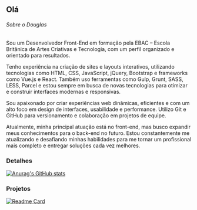 ## Olá 


###### Sobre o Douglas
Sou um Desenvolvedor Front-End em formação pela EBAC – Escola Britânica de Artes Criativas e Tecnologia, com um perfil organizado e orientado para resultados.

Tenho experiência na criação de sites e layouts interativos, utilizando tecnologias como HTML, CSS, JavaScript, jQuery, Bootstrap e frameworks como Vue.js e React. Também uso ferramentas como Gulp, Grunt, SASS, LESS, Parcel e estou sempre em busca de novas tecnologias para otimizar e construir interfaces modernas e responsivas.

Sou apaixonado por criar experiências web dinâmicas, eficientes e com um alto foco em design de interfaces, usabilidade e performance. Utilizo Git e GitHub para versionamento e colaboração em projetos de equipe.

Atualmente, minha principal atuação está no front-end, mas busco expandir meus conhecimentos para o back-end no futuro. Estou constantemente me atualizando e desafiando minhas habilidades para me tornar um profissional mais completo e entregar soluções cada vez melhores.

### Detalhes

[![Anurag's GitHub stats](https://github-readme-stats.vercel.app/api?username=DouglasRibeiro84&show_icons=true&theme=dark)](https://github.com/anuraghazra/github-readme-stats)

### Projetos

[![Readme Card](https://github-readme-stats.vercel.app/api/pin/?username=DouglasRibeiro84&repo=master_calculadora.github.io&theme=dark)](https://github.com/anuraghazra/github-readme-stats)

